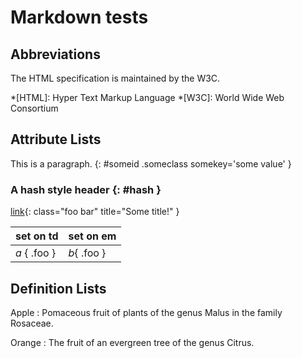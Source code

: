 # Markdown tests

## Abbreviations

The HTML specification
is maintained by the W3C.

*[HTML]: Hyper Text Markup Language
*[W3C]:  World Wide Web Consortium

## Attribute Lists

This is a paragraph.
{: #someid .someclass somekey='some value' }

### A hash style header {: #hash }

[link](http://example.com){: class="foo bar" title="Some title!" }

| set on td    | set on em   |
|--------------|-------------|
| *a* { .foo } | *b*{ .foo } |

## Definition Lists

Apple
:   Pomaceous fruit of plants of the genus Malus in
    the family Rosaceae.

Orange
:   The fruit of an evergreen tree of the genus Citrus.